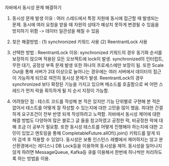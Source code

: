 자바에서 동시성 문제 해결하기

1. 동시성 문제 발생 이유 : 여러 스레드에서 특정 자원에 동시에 접근할 때 발생되는 문제. 동시에 여러 요청을 받을 때 자원의 상태가 예상치 못하게 변경될 수 있음을 방지하기 위함 -> 데이터 일관성을 해칠 수 있음

2. 찾은 해결방법 : 
   (1) synchronized 키워드 사용
   (2) ReentrantLock 사용
   
3. 선택한 방법 : ReentrantLock
   이유: synchronized 키워드의 경우 동기화 순서를 보장하지 않으며 적용된 모든 오브젝트에 lock이 발생. synchronized의 인터럽트, 무한 대기, 공정성 부족 문제 발생 또한 하나의 프로세스에만 보장이 됨.
   또한 Scale Out을 통해 서버가 2대 이상으로 늘어나는 경우에는 여러 서버에서 데이터의 접근이 가능하게 되므로 여전히 동시성 문제가 발생.
   ReentrantLock의 경우 synchronized 보다 확장된 기능을 가지고 있으며 메소드를 호출함으로 써 어떤 스레드가 먼저 락을 획득하게 될 지 순서 지정이 가능함.

4. 어려웠던 점 : 
   테스트 코드를 작성해 본 적은 있지만 기능 단위별로 구현해 본 적은 없어서 테스트를 어떻게 잘 작성할 수 있는지에 대한 고민을 많이 했음. 최대한 간결하게 요구조건이 전부 반영 되게 작성하려고 노력함.
   자바에서 동시성 제어에 대한 해결 방법도 다양하여 많은 블로그 글 들을 참고하였고 공정한 락, 비공정한 락에 대해 조금 더 공부가 필요함.
   또한 동시성 테스트를 어떻게 진행해야 하는지에 대한 고민이 있었고 멘토링을 통해 CompletableFuture.allOf().join() 키워드를 알게 되어 검색 후 적용할 수 있었다.
   동시성은 보통 인스턴스 레벨에서 제어하지는 않고 분산환경에서는 레디스나 DB Lock등을 이용하여 동시성을 제어. 동시성을 일어나지 않게 하려면 MessageQueue, Kafka등 큐를 이용해서 한번에 하나씩만 처리하도록 하는 방법을 이용.
   
